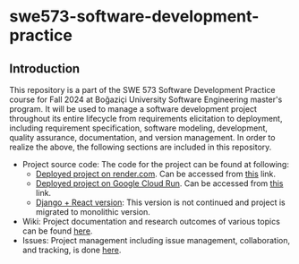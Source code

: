 # swe573-software-development-practice

## Introduction
This repository is a part of the SWE 573 Software Development Practice course for Fall 2024 at Boğaziçi University Software Engineering master's program. It will be used to manage a software development project throughout its entire lifecycle from requirements elicitation to deployment, including requirement specification, software modeling, development, quality assurance, documentation, and version management.
In order to realize the above, the following sections are included in this repository.
- Project source code: The code for the project can be found at following:
    - [Deployed project on render.com](https://github.com/betulnesibe/swe573-software-development-practice/tree/main/eureka-nexus-bc). Can be accessed from [this](https://eurekanexus.onrender.com/signup/) link. 
    - [Deployed project on Google Cloud Run](https://github.com/betulnesibe/swe573-software-development-practice/tree/main/eureka-nexus-m). Can be accessed from [this](https://eureka-nexus-391682758262.us-central1.run.app/) link.
    - [Django + React version](https://github.com/betulnesibe/swe573-software-development-practice/tree/main/eureka-nexus): This version is not continued and project is migrated to monolithic version.
- Wiki: Project documentation and research outcomes of various topics can be found [here](https://github.com/betulnesibe/swe573-software-development-practice/wiki).
- Issues: Project management including issue management, collaboration, and tracking, is done [here](https://github.com/betulnesibe/swe573-software-development-practice/issues). 

